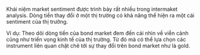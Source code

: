 Khái niệm market sentiment được trình bày rất nhiều trong intermaket analysis. 
Dòng tiền thay đổi ở một thị trường có khả năng thể hiện ra một cái sentiment của thị trường.

Ví dụ: Theo dõi dòng tiền của bond market đem đến cái nhìn về viễn cảnh cũng như triển vọng kinh tế của thị trường.
Từ đó mà có thể lựa chọn các instrument liên quan chặt chẽ tới sự thay đổi trên bond market như là gold.

